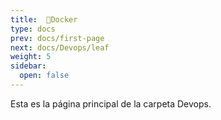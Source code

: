 ```yaml
---
title:  🐳Docker
type: docs
prev: docs/first-page
next: docs/Devops/leaf
weight: 5
sidebar:
  open: false
---
```


Esta es la página principal de la carpeta Devops.
